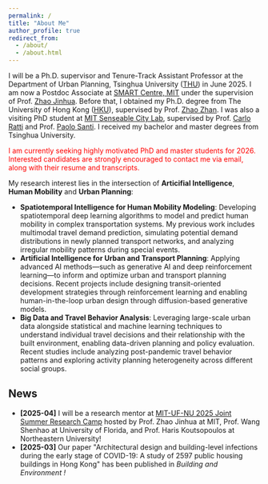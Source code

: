 ```yaml
---
permalink: /
title: "About Me"
author_profile: true
redirect_from: 
  - /about/
  - /about.html
---
```


I will be a Ph.D. supervisor and Tenure-Track Assistant Professor at the Department of Urban Planning, Tsinghua University ([THU](https://www.arch.tsinghua.edu.cn/column/Departments)) in June 2025. I am now a Postdoc Associate at [SMART Centre, MIT](https://m3s.mit.edu/our-team/yuebing-liang) under the supervision of Prof. [Zhao Jinhua](https://mobility.mit.edu/people/jinhua-zhao). Before that, I obtained my Ph.D. degree from The University of Hong Kong ([HKU](https://www.arch.hku.hk/departments-and-divisions/department-of-urban-planning-and-design/)), supervised by Prof. [Zhao Zhan](https://zhanzhaowf.github.io/). I was also a visiting PhD student at [MIT Senseable City Lab](https://senseable.mit.edu/), supervised by Prof. [Carlo Ratti](https://dusp.mit.edu/people/carlo-ratti) and Prof. [Paolo Santi](https://www.mmi.mit.edu/people/paolo-santi). I received my bachelor and master degrees from Tsinghua University. 

<p style="color:red">I am currently seeking highly motivated PhD and master students for 2026. Interested candidates are strongly encouraged to contact me via email, along with their resume and transcripts. </p>

<!-- <div style="background-color:#ffe6e6; color:#b30000; padding:12px; border-left:6px solid #b30000; font-weight:bold; font-size:16px;">
    Dr. Liang is currently seeking highly motivated Ph.D. and Master’s students for 2026. Interested candidates are strongly encouraged to contact her via email, along with their resume and transcripts.
</div> -->

My research interest lies in the intersection of **Articifial Intelligence**, **Human Mobility** and **Urban Planning**: 
* **Spatiotemporal Intelligence for Human Mobility Modeling**: Developing spatiotemporal deep learning algorithms to model and predict human mobility in complex transportation systems. My previous work includes multimodal travel demand prediction, simulating potential demand distributions in newly planned transport networks, and analyzing irregular mobility patterns during special events.
* **Artificial Intelligence for Urban and Transport Planning**: Applying advanced AI methods—such as generative AI and deep reinforcement learning—to inform and optimize urban and transport planning decisions. Recent projects include designing transit-oriented development strategies through reinforcement learning and enabling human-in-the-loop urban design through diffusion-based generative models.
* **Big Data and Travel Behavior Analysis**: Leveraging large-scale urban data alongside statistical and machine learning techniques to understand individual travel decisions and their relationship with the built environment, enabling data-driven planning and policy evaluation. Recent studies include analyzing post-pandemic travel behavior patterns and exploring activity planning heterogeneity across different social groups.   


## News
* **[2025-04]** I will be a research mentor at [MIT-UF-NU 2025 Joint Summer Research Camp](https://mobility.mit.edu/openings) hosted by Prof. Zhao Jinhua at MIT, Prof. Wang Shenhao at University of Florida, and Prof. Haris Koutsopoulos at Northeastern University!
* **[2025-03]** Our paper "Architectural design and building-level infections during the early stage of COVID-19: A study of 2597 public housing buildings in Hong Kong" has been published in <i> Building and Environment <i>!



